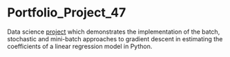 # Portfolio_Project_47
Data science [project](https://johnpaulinepineda.github.io/Portfolio_Project_47/) which demonstrates the implementation of the batch, stochastic and mini-batch approaches to gradient descent in estimating the coefficients of a linear regression model in Python.
